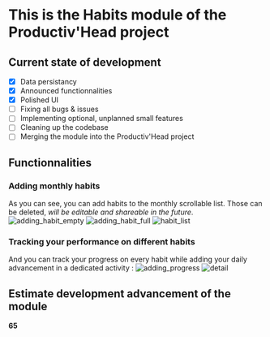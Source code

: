 # This is the Habits module of the Productiv'Head project

## Current state of development 
- [x] Data persistancy
- [x] Announced functionnalities
- [x] Polished UI
- [ ] Fixing all bugs & issues
- [ ] Implementing optional, unplanned small features
- [ ] Cleaning up the codebase
- [ ] Merging the module into the Productiv'Head project

## Functionnalities

### Adding monthly habits

As you can see, you can add habits to the monthly scrollable list. Those can be deleted, _will be editable and shareable in the future_.
![adding_habit_empty](./screenshots/adding_habit_empty.jpg)
![adding_habit_full](./screenshots/adding_habit_full.jpg)
![habit_list](./screenshots/habit_list.jpg)


### Tracking your performance on different habits

And you can track your progress on every habit while adding your daily advancement in a dedicated activity : 
![adding_progress](./screenshots/adding_progress.jpg)
![detail](./screenshots/detail.jpg)

## Estimate development advancement of the module
**$65%$**